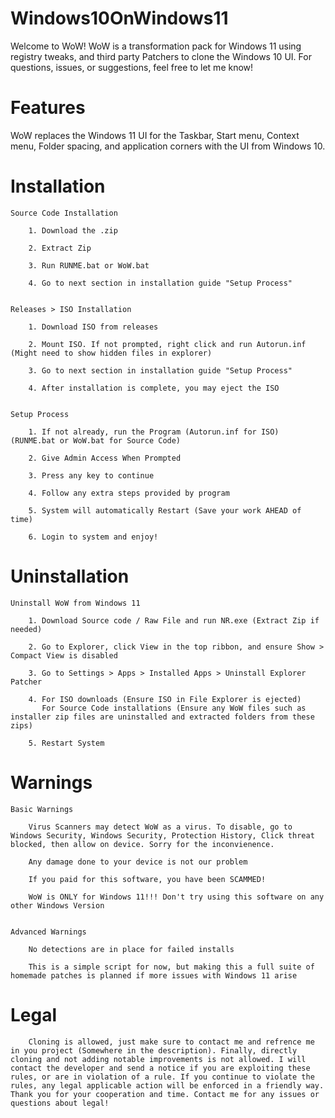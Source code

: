 # Windows10OnWindows11
 Welcome to WoW! WoW is a transformation pack for Windows 11 using registry tweaks, and third party Patchers to clone the Windows 10 UI. For questions, issues, or suggestions, feel free to let me know!


# Features
WoW replaces the Windows 11 UI for the Taskbar, Start menu, Context menu, Folder spacing, and application corners with the UI from Windows 10.

# Installation

    Source Code Installation

        1. Download the .zip

        2. Extract Zip

        3. Run RUNME.bat or WoW.bat

        4. Go to next section in installation guide "Setup Process"


    Releases > ISO Installation

        1. Download ISO from releases

        2. Mount ISO. If not prompted, right click and run Autorun.inf (Might need to show hidden files in explorer)

        3. Go to next section in installation guide "Setup Process"

        4. After installation is complete, you may eject the ISO


    Setup Process

        1. If not already, run the Program (Autorun.inf for ISO) (RUNME.bat or WoW.bat for Source Code)

        2. Give Admin Access When Prompted

        3. Press any key to continue

        4. Follow any extra steps provided by program

        5. System will automatically Restart (Save your work AHEAD of time)

        6. Login to system and enjoy!




# Uninstallation

    Uninstall WoW from Windows 11

        1. Download Source code / Raw File and run NR.exe (Extract Zip if needed)

        2. Go to Explorer, click View in the top ribbon, and ensure Show > Compact View is disabled

        3. Go to Settings > Apps > Installed Apps > Uninstall Explorer Patcher

        4. For ISO downloads (Ensure ISO in File Explorer is ejected) 
           For Source Code installations (Ensure any WoW files such as installer zip files are uninstalled and extracted folders from these zips) 
        
        5. Restart System




# Warnings
    
    Basic Warnings

        Virus Scanners may detect WoW as a virus. To disable, go to Windows Security, Windows Security, Protection History, Click threat blocked, then allow on device. Sorry for the inconvienence.

        Any damage done to your device is not our problem

        If you paid for this software, you have been SCAMMED!

        WoW is ONLY for Windows 11!!! Don't try using this software on any other Windows Version


    Advanced Warnings

        No detections are in place for failed installs

        This is a simple script for now, but making this a full suite of homemade patches is planned if more issues with Windows 11 arise
    

#    Legal

        Cloning is allowed, just make sure to contact me and refrence me in you project (Somewhere in the description). Finally, directly cloning and not adding notable improvements is not allowed. I will contact the developer and send a notice if you are exploiting these rules, or are in violation of a rule. If you continue to violate the rules, any legal applicable action will be enforced in a friendly way. Thank you for your cooperation and time. Contact me for any issues or questions about legal!
    
